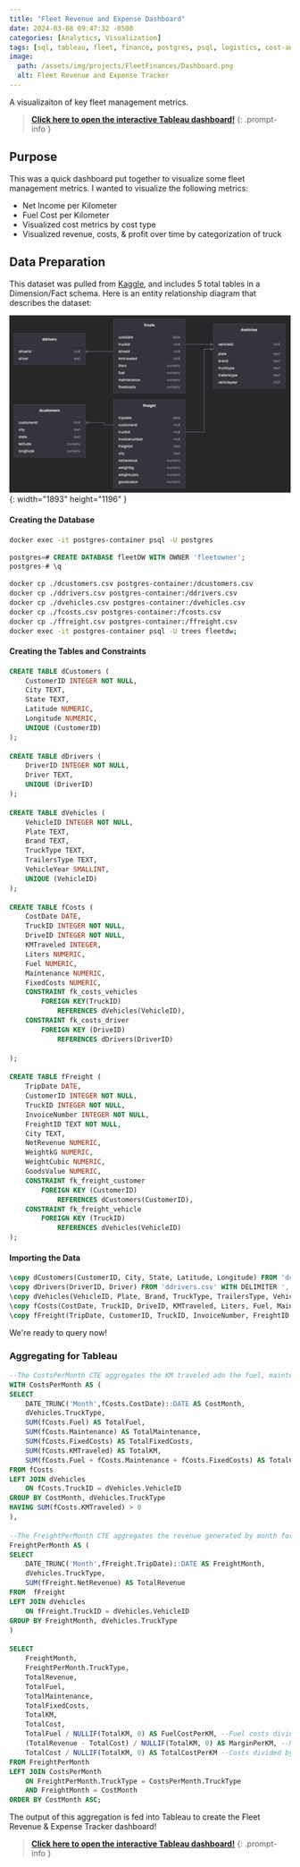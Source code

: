 ```yaml
---
title: "Fleet Revenue and Expense Dashboard"
date: 2024-03-08 09:47:32 -0500
categories: [Analytics, Visualization]
tags: [sql, tableau, fleet, finance, postgres, psql, logistics, cost-analysis, docker]
image:
  path: /assets/img/projects/FleetFinances/Dashboard.png
  alt: Fleet Revenue and Expense Tracker
---
```


A visualizaiton of key fleet management metrics.

> <a href="https://public.tableau.com/views/FleetRevenueExpenseTracker/Dashboard?:language=en-US&publish=yes&:sid=&:display_count=n&:origin=viz_share_link" target="_blank">__Click here to open the interactive Tableau dashboard!__</a>
{: .prompt-info }

## Purpose

This was a quick dashboard put together to visualize some fleet management metrics. I wanted to visualize the following metrics:

- Net Income per Kilometer
- Fuel Cost per Kilometer
- Visualized cost metrics by cost type
- Visualized revenue, costs, & profit over time by categorization of truck

## Data Preparation

This dataset was pulled from [Kaggle](https://www.kaggle.com/datasets/syednaveed05/logistics-fleet-data), and includes 5 total tables in a Dimension/Fact schema. Here is an entity relationship diagram that describes the dataset:

![Desktop View](/assets/img/projects/FleetFinances/diagram.png){: width="1893" height="1196" }

#### Creating the Database

```zsh
docker exec -it postgres-container psql -U postgres
```

```sql
postgres=# CREATE DATABASE fleetDW WITH OWNER 'fleetowner';
postgres-# \q
```

```zsh
docker cp ./dcustomers.csv postgres-container:/dcustomers.csv
docker cp ./ddrivers.csv postgres-container:/ddrivers.csv
docker cp ./dvehicles.csv postgres-container:/dvehicles.csv
docker cp ./fcosts.csv postgres-container:/fcosts.csv
docker cp ./ffreight.csv postgres-container:/ffreight.csv
docker exec -it postgres-container psql -U trees fleetdw;
```

#### Creating the Tables and Constraints

```sql
CREATE TABLE dCustomers (
    CustomerID INTEGER NOT NULL,
    City TEXT,
    State TEXT,
    Latitude NUMERIC,
    Longitude NUMERIC,
    UNIQUE (CustomerID)
);

CREATE TABLE dDrivers (
    DriverID INTEGER NOT NULL,
    Driver TEXT,
    UNIQUE (DriverID)
);

CREATE TABLE dVehicles (
    VehicleID INTEGER NOT NULL,
    Plate TEXT,
    Brand TEXT,
    TruckType TEXT,
    TrailersType TEXT,
    VehicleYear SMALLINT,
    UNIQUE (VehicleID)
);

CREATE TABLE fCosts (
    CostDate DATE,
    TruckID INTEGER NOT NULL,
    DriveID INTEGER NOT NULL,
    KMTraveled INTEGER,
    Liters NUMERIC,
    Fuel NUMERIC,
    Maintenance NUMERIC,
    FixedCosts NUMERIC,
    CONSTRAINT fk_costs_vehicles
        FOREIGN KEY(TruckID)
            REFERENCES dVehicles(VehicleID),
    CONSTRAINT fk_costs_driver
        FOREIGN KEY (DriveID)
            REFERENCES dDrivers(DriverID)
    
);

CREATE TABLE fFreight (
    TripDate DATE,
    CustomerID INTEGER NOT NULL,
    TruckID INTEGER NOT NULL,
    InvoiceNumber INTEGER NOT NULL,
    FreightID TEXT NOT NULL,
    City TEXT,
    NetRevenue NUMERIC,
    WeightkG NUMERIC,
    WeightCubic NUMERIC,
    GoodsValue NUMERIC,
    CONSTRAINT fk_freight_customer
        FOREIGN KEY (CustomerID)
            REFERENCES dCustomers(CustomerID),
    CONSTRAINT fk_freight_vehicle
        FOREIGN KEY (TruckID)
            REFERENCES dVehicles(VehicleID)
);
```

#### Importing the Data

```sql
\copy dCustomers(CustomerID, City, State, Latitude, Longitude) FROM 'dcustomers.csv' WITH DELIMITER ',' CSV HEADER;
\copy dDrivers(DriverID, Driver) FROM 'ddrivers.csv' WITH DELIMITER ',' CSV HEADER;
\copy dVehicles(VehicleID, Plate, Brand, TruckType, TrailersType, VehicleYear) FROM 'dvehicles.csv' WITH DELIMITER ',' CSV HEADER;
\copy fCosts(CostDate, TruckID, DriveID, KMTraveled, Liters, Fuel, Maintenance, FixedCosts) FROM 'fcosts.csv' WITH DELIMITER ',' CSV HEADER;
\copy fFreight(TripDate, CustomerID, TruckID, InvoiceNumber, FreightID, City, NetRevenue, WeightkG, WeightCubic, GoodsValue) FROM 'ffreight.csv' WITH DELIMITER ',' CSV HEADER;
```

We're ready to query now!

### Aggregating for Tableau

```sql
--The CostsPerMonth CTE aggregates the KM traveled adn the fuel, maintenance, and fixed costs by month for each truck type.
WITH CostsPerMonth AS (
SELECT
	DATE_TRUNC('Month',fCosts.CostDate)::DATE AS CostMonth,
	dVehicles.TruckType,
	SUM(fCosts.Fuel) AS TotalFuel,
	SUM(fCosts.Maintenance) AS TotalMaintenance,
	SUM(fCosts.FixedCosts) AS TotalFixedCosts,
	SUM(fCosts.KMTraveled) AS TotalKM,
	SUM(fCosts.Fuel + fCosts.Maintenance + fCosts.FixedCosts) AS TotalCost
FROM fCosts
LEFT JOIN dVehicles 
    ON fCosts.TruckID = dVehicles.VehicleID
GROUP BY CostMonth, dVehicles.TruckType
HAVING SUM(fCosts.KMTraveled) > 0
),

--The FreightPerMonth CTE aggregates the revenue generated by month for each truck type.
FreightPerMonth AS (
SELECT
	DATE_TRUNC('Month',fFreight.TripDate)::DATE AS FreightMonth,
	dVehicles.TruckType,
	SUM(fFreight.NetRevenue) AS TotalRevenue
FROM  fFreight
LEFT JOIN dVehicles 
    ON fFreight.TruckID = dVehicles.VehicleID
GROUP BY FreightMonth, dVehicles.TruckType
)

SELECT
	FreightMonth,
	FreightPerMonth.TruckType,
	TotalRevenue,
	TotalFuel,
	TotalMaintenance,
	TotalFixedCosts,
	TotalKM,
	TotalCost,
	TotalFuel / NULLIF(TotalKM, 0) AS FuelCostPerKM, --Fuel costs divided by KM traveled.
	(TotalRevenue - TotalCost) / NULLIF(TotalKM, 0) AS MarginPerKM, --Net income divided by KM traveled.
	TotalCost / NULLIF(TotalKM, 0) AS TotalCostPerKM --Costs divided by KM traveled.
FROM FreightPerMonth
LEFT JOIN CostsPerMonth 
    ON FreightPerMonth.TruckType = CostsPerMonth.TruckType 
    AND FreightMonth = CostMonth
ORDER BY CostMonth ASC;
```

The output of this aggregation is fed into Tableau to create the Fleet Revenue & Expense Tracker dashboard!

> <a href="https://public.tableau.com/views/FleetRevenueExpenseTracker/Dashboard?:language=en-US&publish=yes&:sid=&:display_count=n&:origin=viz_share_link" target="_blank">__Click here to open the interactive Tableau dashboard!__</a>
{: .prompt-info }